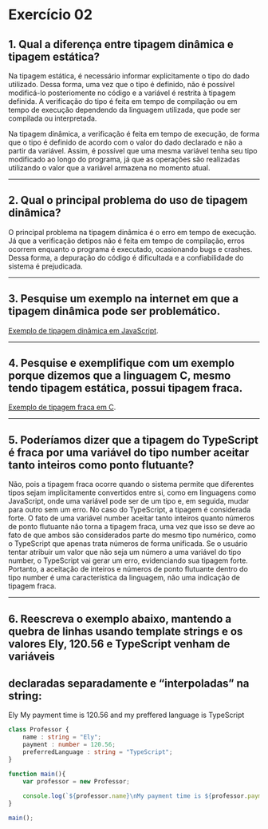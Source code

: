 # Exercício 02 

## 1. Qual a diferença entre tipagem dinâmica e tipagem estática?

Na tipagem estática, é necessário informar explicitamente o tipo do dado utilizado. Dessa forma, uma vez que o tipo é definido, não é possível modificá-lo posteriomente no código e a variável é restrita à tipagem definida. A verificação do tipo é feita em tempo de compilação ou em
tempo de execução dependendo da linguagem utilizada, que pode ser compilada ou interpretada.

Na tipagem dinâmica, a verificação é feita em tempo de execução, de forma que o tipo é definido de acordo com o valor do dado declarado e não a partir da variável. Assim, é possível que uma mesma variável tenha seu tipo modificado ao longo do programa, já que as operações são realizadas utilizando o valor que a variável armazena no momento atual.

---

## 2. Qual o principal problema do uso de tipagem dinâmica?

O principal problema na tipagem dinâmica é o erro em tempo de execução. Já que a verificação detipos não é feita em tempo de compilação, erros ocorrem enquanto o programa é executado, ocasionando bugs e crashes. Dessa forma, a depuração do código é dificultada e a confiabilidade do sistema é prejudicada.

---

## 3. Pesquise um exemplo na internet em que a tipagem dinâmica pode ser problemático.

[Exemplo de tipagem dinâmica em JavaScript](./questao3.js).

---

## 4. Pesquise e exemplifique com um exemplo porque dizemos que a linguagem C, mesmo tendo tipagem estática, possui tipagem fraca.

[Exemplo de tipagem fraca em C](./questao4.c).

---

## 5. Poderíamos dizer que a tipagem do TypeScript é fraca por uma variável do tipo number aceitar tanto inteiros como ponto flutuante?

Não, pois a tipagem fraca ocorre quando o sistema permite que diferentes tipos sejam implicitamente convertidos entre si, como em linguagens como JavaScript, onde uma variável pode ser de um tipo e, em seguida, mudar para outro sem um erro. No caso do TypeScript, a tipagem é considerada forte. O fato de uma variável number aceitar tanto inteiros quanto números de ponto flutuante não torna a tipagem fraca, uma vez que isso se deve ao fato de que ambos são considerados parte do mesmo tipo numérico, como o TypeScript que apenas trata números de forma unificada. Se o usuário tentar atribuir um valor que não seja um número a uma variável do tipo number, o TypeScript vai gerar um erro, evidenciando sua tipagem forte. Portanto, a aceitação de inteiros e números de ponto flutuante dentro do tipo number é uma característica da linguagem, não uma indicação de tipagem fraca.

---

## 6. Reescreva o exemplo abaixo, mantendo a quebra de linhas usando template strings e os valores Ely, 120.56 e TypeScript venham de variáveis 
## declaradas separadamente e “interpoladas” na string:
Ely
My payment time is 120.56
and
my preffered language is TypeScript

```typescript
class Professor {
    name : string = "Ely";
    payment : number = 120.56;
    preferredLanguage : string = "TypeScript";
}

function main(){
    var professor = new Professor;
    
    console.log(`${professor.name}\nMy payment time is ${professor.payment}\nand\nmy preffered language is ${professor.preferredLanguage}`);
}

main();
